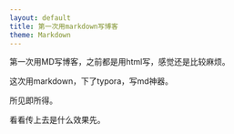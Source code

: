 ```yaml
---
layout: default
title: 第一次用markdown写博客
theme: Markdown
---
```


第一次用MD写博客，之前都是用html写，感觉还是比较麻烦。

这次用markdown，下了typora，写md神器。

所见即所得。

看看传上去是什么效果先。